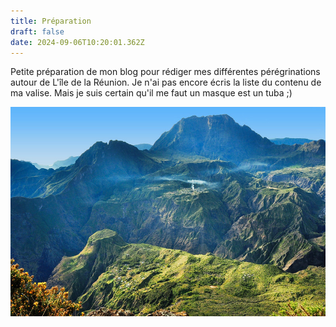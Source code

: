 ```yaml
---
title: Préparation
draft: false
date: 2024-09-06T10:20:01.362Z
---
```

Petite préparation de mon blog pour rédiger mes différentes pérégrinations autour de L'île de la Réunion. Je n'ai pas encore écris la liste du contenu de ma valise. Mais je suis certain qu'il me faut un masque est un tuba ;)

![Photo du Cirque de Mafate - Ile de la Réunion - Océan Indien](/img/preparation.jpg "Copyright photo Patrick Asherman ")
